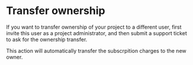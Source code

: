# Transfer ownership

If you want to transfer ownership of your project to a different user,
first invite this user as a project administrator, and then submit a 
support ticket to ask for the ownership transfer.

This action will automatically transfer the subscrpition charges to the
new owner.
